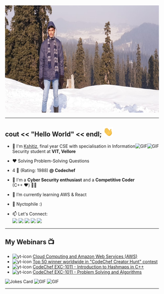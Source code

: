 <img src="https://github.com/Kshitizv05/Kshitizv05/blob/main/image.png" height="350px" width="950px"> <br>

<hr>

## cout << "Hello World" << endl;  <img src="https://github.com/Kshitizv05/Kshitizv05/blob/main/hi_gif.gif" width="32px">
<!--
**Kshitizv05/Kshitizv05** is a ✨ _special_ ✨ repository because its `README.md` (this file) appears on your GitHub profile.
-->

<img align="right" alt="GIF" height="200px" src="https://media.giphy.com/media/du3J3cXyzhj75IOgvA/giphy.gif" />
<img align="right" alt="GIF" height="200px" src="https://media.giphy.com/media/fAnzw6YK33jMwzp5wp/giphy.gif" />


- :school: I'm [Kshitiz](https://www.linkedin.com/in/kshitiz-verma05/), final year CSE with specialisation in Information Security student at <b>VIT, Vellore</b>

- ❤️ Solving Problem-Solving Questions

- 4 :star2: (Rating: 1988) **@ Codechef**

- 🤟 I'm a **Cyber Security enthusiast** and a **Competitive Coder** (C++ ❤️) 👨‍💻

- :seedling: I’m currently learning AWS & React

- 🌃 Nyctophile :)

- 📫 Let's Connect: 
 [<br><img src="https://img.icons8.com/color/48/000000/linkedin.png" width="3.5%"/>](https://www.linkedin.com/in/kshitiz-verma05/)
 [<img src="https://img.icons8.com/fluent/48/000000/instagram-new.png" width="3.5%"/>](https://www.instagram.com/kshitizv5/)
 [<img src="https://img.icons8.com/color/48/000000/facebook.png" width="3.5%"/>](https://www.facebook.com/kshitiz.verma.984/)
 [<img src="https://img.icons8.com/color/48/000000/snapchat.png" width="3.5%"/>](https://www.snapchat.com/add/kshitizv5)
 <a href="mailto:vermakshitiz933@gmail.com"> <img src="https://img.icons8.com/fluent/48/000000/gmail.png" width="3.5%"/> </a>

<hr>

## My Webinars :tv: 
- <img src="https://i.ibb.co/GJMq5Jb/yt-icon.png" alt="yt-icon" border="0"> [Cloud Computing and Amazon Web Services (AWS)](https://www.youtube.com/watch?v=fcbx46-98KI)
- <img src="https://i.ibb.co/GJMq5Jb/yt-icon.png" alt="yt-icon" border="0"> [Top 50 winner worldwide in "CodeChef Creator Hunt" contest](https://www.youtube.com/watch?v=3JgExj9pDIo&t=695s)
- <img src="https://i.ibb.co/GJMq5Jb/yt-icon.png" alt="yt-icon" border="0"> [CodeChef EXC-1011 - Introduction to Hashmaps in C++](https://www.youtube.com/watch?v=-Fz7Mfo5eiE&t=1985s)
- <img src="https://i.ibb.co/GJMq5Jb/yt-icon.png" alt="yt-icon" border="0"> [CodeChef EXC-1011 - Problem Solving and Algorithms](https://www.youtube.com/watch?v=DqgolM9YVN0&list=PLKxHrGVfoXt5RmiyM-fPEczPfjw5ZpcUM&index=1&t=4s
)
 
![Jokes Card](https://readme-jokes.vercel.app/api) 
<img alt="GIF" height="150px" src="https://media.giphy.com/media/RvnTYlyksGLdjNR1KA/giphy.gif" />
<img alt="GIF" height="200px" src="https://media.giphy.com/media/FPbnShq1h1IS5FQyPD/giphy.gif" />

<hr>

<!--
Here are some ideas to get you started:

- 🔭 I’m currently working on ...
- 🌱 I’m currently learning ...
- 👯 I’m looking to collaborate on ...
- 🤔 I’m looking for help with ...
- 💬 Ask me about ...
- 📫 How to reach me: ...
- 😄 Pronouns: ...
- ⚡ Fun fact: ...
-->
